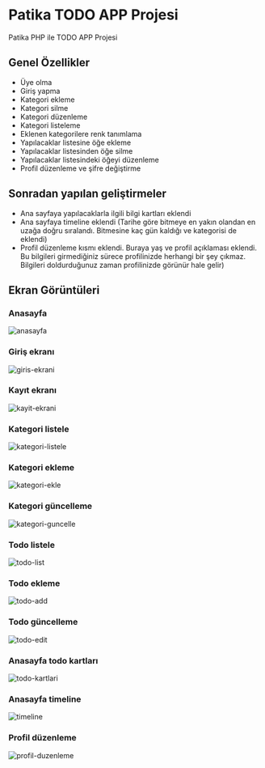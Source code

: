 # **Patika TODO APP Projesi**
Patika PHP ile TODO APP Projesi

## Genel Özellikler

- Üye olma
- Giriş yapma
- Kategori ekleme
- Kategori silme
- Kategori düzenleme
- Kategori listeleme
- Eklenen kategorilere renk tanımlama
- Yapılacaklar listesine öğe ekleme
- Yapılacaklar listesinden öğe silme
- Yapılacaklar listesindeki öğeyi düzenleme
- Profil düzenleme ve şifre değiştirme

## Sonradan yapılan geliştirmeler

- Ana sayfaya yapılacaklarla ilgili bilgi kartları eklendi
- Ana sayfaya timeline eklendi (Tarihe göre bitmeye en yakın olandan en uzağa doğru sıralandı. Bitmesine kaç gün kaldığı ve kategorisi de eklendi)
- Profil düzenleme kısmı eklendi. Buraya yaş ve profil açıklaması eklendi. Bu bilgileri girmediğiniz sürece profilinizde herhangi bir şey çıkmaz. Bilgileri doldurduğunuz zaman profilinizde görünür hale gelir)

## Ekran Görüntüleri

### Anasayfa
![anasayfa](https://user-images.githubusercontent.com/12547782/208314354-118d556a-5d97-414c-8ae2-90dbf1fe53cd.png)

### Giriş ekranı
![giris-ekrani](https://user-images.githubusercontent.com/12547782/205143962-0b5a17c4-cc3d-48d1-beef-a99689c6622f.png)

### Kayıt ekranı
![kayit-ekrani](https://user-images.githubusercontent.com/12547782/205143984-241f1e56-a86c-46c6-aa0c-515798bee68d.png)

### Kategori listele
![kategori-listele](https://user-images.githubusercontent.com/12547782/205144001-4f8749eb-d7ee-478b-a396-2eed19c12699.png)

### Kategori ekleme
![kategori-ekle](https://user-images.githubusercontent.com/12547782/205144002-8eb3db66-2898-4627-93e0-00c8f6c0c646.png)

### Kategori güncelleme
![kategori-guncelle](https://user-images.githubusercontent.com/12547782/205144005-54121980-9929-4000-90f9-98e914b211ad.png)

### Todo listele
![todo-list](https://user-images.githubusercontent.com/12547782/208314363-231f736e-a87a-491f-b1e9-d6c01c31d6c4.png)

### Todo ekleme
![todo-add](https://user-images.githubusercontent.com/12547782/208314360-d6f9dbbd-78a6-4e0c-9090-4242a38c5aac.png)

### Todo güncelleme
![todo-edit](https://user-images.githubusercontent.com/12547782/208314361-7a228434-1683-48fe-8f89-4fac3bfb05ea.png)

### Anasayfa todo kartları
![todo-kartlari](https://user-images.githubusercontent.com/12547782/208314362-766f2db3-a447-432b-b764-852345eca7f1.png)

### Anasayfa timeline
![timeline](https://user-images.githubusercontent.com/12547782/208314358-43f09bdc-ebf1-4d61-8fff-b1068b399aad.png)

### Profil düzenleme
![profil-duzenleme](https://user-images.githubusercontent.com/12547782/208314357-23fb0349-4fe2-44b2-a24b-3f5f8c2fa88a.png)








